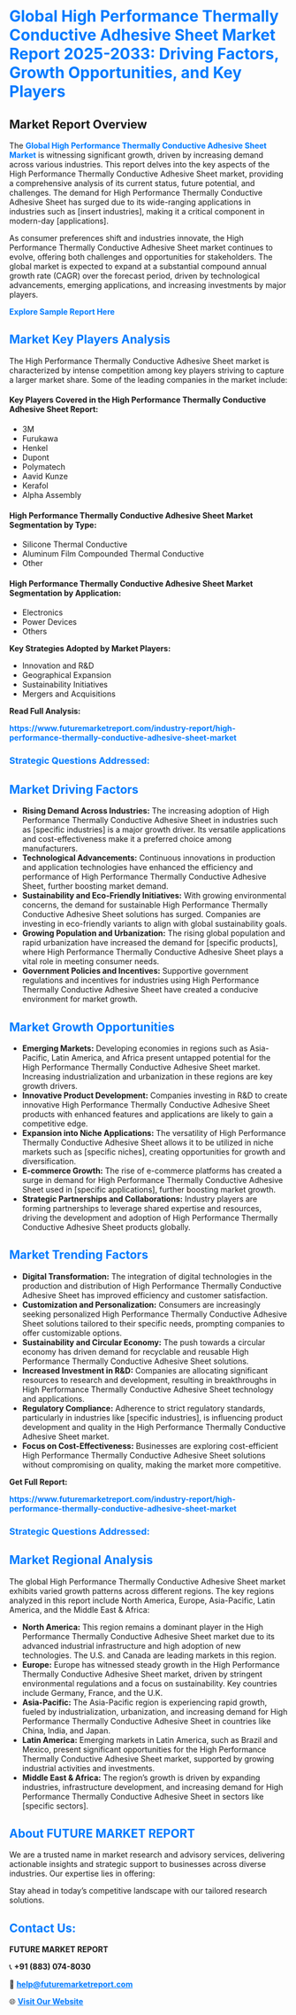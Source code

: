 <h1 style="color: #007BFF;">Global High Performance Thermally Conductive Adhesive Sheet Market Report 2025-2033: Driving Factors, Growth Opportunities, and Key Players</h1>

<section id="overview">
<h2>Market Report Overview</h2>
<p>The <a href="https://www.futuremarketreport.com/industry-report/high-performance-thermally-conductive-adhesive-sheet-market" style="color: #007BFF; text-decoration: none;"><strong>Global High Performance Thermally Conductive Adhesive Sheet Market</strong></a> is witnessing significant growth, driven by increasing demand across various industries. This report delves into the key aspects of the High Performance Thermally Conductive Adhesive Sheet market, providing a comprehensive analysis of its current status, future potential, and challenges. The demand for High Performance Thermally Conductive Adhesive Sheet has surged due to its wide-ranging applications in industries such as [insert industries], making it a critical component in modern-day [applications].</p>
<p>As consumer preferences shift and industries innovate, the High Performance Thermally Conductive Adhesive Sheet market continues to evolve, offering both challenges and opportunities for stakeholders. The global market is expected to expand at a substantial compound annual growth rate (CAGR) over the forecast period, driven by technological advancements, emerging applications, and increasing investments by major players.</p>
</section>

<section id="overview">
<p><a href="https://www.futuremarketreport.com/request-sample/reportId=29945" style="color: #007BFF; text-decoration: none;"><strong>Explore Sample Report Here</strong></a></p>
</section>

<section id="key-players">
<h2 style="color: #007BFF;">Market Key Players Analysis</h2>
<p>The High Performance Thermally Conductive Adhesive Sheet market is characterized by intense competition among key players striving to capture a larger market share. Some of the leading companies in the market include:</p>
<h4>Key Players Covered in the High Performance Thermally Conductive Adhesive Sheet Report:</h4>
<ul><li>3M</li><li>Furukawa</li><li>Henkel</li><li>Dupont</li><li>Polymatech</li><li>Aavid Kunze</li><li>Kerafol</li><li>Alpha Assembly</li></ul>
<h4>High Performance Thermally Conductive Adhesive Sheet Market Segmentation by Type:</h4>
<ul><li>Silicone Thermal Conductive</li><li>Aluminum Film Compounded Thermal Conductive</li><li>Other</li></ul>

<h4>High Performance Thermally Conductive Adhesive Sheet Market Segmentation by Application:</h4>
<ul><li>Electronics</li><li>Power Devices</li><li>Others</li></ul>
<p><strong>Key Strategies Adopted by Market Players:</strong></p>
<ul>
<li>Innovation and R&D</li>
<li>Geographical Expansion</li>
<li>Sustainability Initiatives</li>
<li>Mergers and Acquisitions</li>
</ul>
</section>

<section>
<p><strong>Read Full Analysis: </strong></p><a href="https://www.futuremarketreport.com/industry-report/high-performance-thermally-conductive-adhesive-sheet-market" style="color: #007BFF; text-decoration: none;"><strong>https://www.futuremarketreport.com/industry-report/high-performance-thermally-conductive-adhesive-sheet-market</strong></a>
<h3 style="color: #007BFF;">Strategic Questions Addressed:</h3>
</section>

<section id="driving-factors">
<h2 style="color: #007BFF;">Market Driving Factors</h2>
<ul>
<li><strong>Rising Demand Across Industries:</strong> The increasing adoption of High Performance Thermally Conductive Adhesive Sheet in industries such as [specific industries] is a major growth driver. Its versatile applications and cost-effectiveness make it a preferred choice among manufacturers.</li>
<li><strong>Technological Advancements:</strong> Continuous innovations in production and application technologies have enhanced the efficiency and performance of High Performance Thermally Conductive Adhesive Sheet, further boosting market demand.</li>
<li><strong>Sustainability and Eco-Friendly Initiatives:</strong> With growing environmental concerns, the demand for sustainable High Performance Thermally Conductive Adhesive Sheet solutions has surged. Companies are investing in eco-friendly variants to align with global sustainability goals.</li>
<li><strong>Growing Population and Urbanization:</strong> The rising global population and rapid urbanization have increased the demand for [specific products], where High Performance Thermally Conductive Adhesive Sheet plays a vital role in meeting consumer needs.</li>
<li><strong>Government Policies and Incentives:</strong> Supportive government regulations and incentives for industries using High Performance Thermally Conductive Adhesive Sheet have created a conducive environment for market growth.</li>
</ul>
</section>

<section id="growth-opportunities">
<h2 style="color: #007BFF;">Market Growth Opportunities</h2>
<ul>
<li><strong>Emerging Markets:</strong> Developing economies in regions such as Asia-Pacific, Latin America, and Africa present untapped potential for the High Performance Thermally Conductive Adhesive Sheet market. Increasing industrialization and urbanization in these regions are key growth drivers.</li>
<li><strong>Innovative Product Development:</strong> Companies investing in R&D to create innovative High Performance Thermally Conductive Adhesive Sheet products with enhanced features and applications are likely to gain a competitive edge.</li>
<li><strong>Expansion into Niche Applications:</strong> The versatility of High Performance Thermally Conductive Adhesive Sheet allows it to be utilized in niche markets such as [specific niches], creating opportunities for growth and diversification.</li>
<li><strong>E-commerce Growth:</strong> The rise of e-commerce platforms has created a surge in demand for High Performance Thermally Conductive Adhesive Sheet used in [specific applications], further boosting market growth.</li>
<li><strong>Strategic Partnerships and Collaborations:</strong> Industry players are forming partnerships to leverage shared expertise and resources, driving the development and adoption of High Performance Thermally Conductive Adhesive Sheet products globally.</li>
</ul>
</section>

<section id="trending-factors">
<h2 style="color: #007BFF;">Market Trending Factors</h2>
<ul>
<li><strong>Digital Transformation:</strong> The integration of digital technologies in the production and distribution of High Performance Thermally Conductive Adhesive Sheet has improved efficiency and customer satisfaction.</li>
<li><strong>Customization and Personalization:</strong> Consumers are increasingly seeking personalized High Performance Thermally Conductive Adhesive Sheet solutions tailored to their specific needs, prompting companies to offer customizable options.</li>
<li><strong>Sustainability and Circular Economy:</strong> The push towards a circular economy has driven demand for recyclable and reusable High Performance Thermally Conductive Adhesive Sheet solutions.</li>
<li><strong>Increased Investment in R&D:</strong> Companies are allocating significant resources to research and development, resulting in breakthroughs in High Performance Thermally Conductive Adhesive Sheet technology and applications.</li>
<li><strong>Regulatory Compliance:</strong> Adherence to strict regulatory standards, particularly in industries like [specific industries], is influencing product development and quality in the High Performance Thermally Conductive Adhesive Sheet market.</li>
<li><strong>Focus on Cost-Effectiveness:</strong> Businesses are exploring cost-efficient High Performance Thermally Conductive Adhesive Sheet solutions without compromising on quality, making the market more competitive.</li>
</ul>
</section>

<section>
<p><strong>Get Full Report: </strong></p><a href="https://www.futuremarketreport.com/industry-report/high-performance-thermally-conductive-adhesive-sheet-market" style="color: #007BFF; text-decoration: none;"><strong>https://www.futuremarketreport.com/industry-report/high-performance-thermally-conductive-adhesive-sheet-market</strong></a>
<h3 style="color: #007BFF;">Strategic Questions Addressed:</h3>
</section>


<section id="regional-analysis">
<h2 style="color: #007BFF;">Market Regional Analysis</h2>
<p>The global High Performance Thermally Conductive Adhesive Sheet market exhibits varied growth patterns across different regions. The key regions analyzed in this report include North America, Europe, Asia-Pacific, Latin America, and the Middle East & Africa:</p>
<ul>
<li><strong>North America:</strong> This region remains a dominant player in the High Performance Thermally Conductive Adhesive Sheet market due to its advanced industrial infrastructure and high adoption of new technologies. The U.S. and Canada are leading markets in this region.</li>
<li><strong>Europe:</strong> Europe has witnessed steady growth in the High Performance Thermally Conductive Adhesive Sheet market, driven by stringent environmental regulations and a focus on sustainability. Key countries include Germany, France, and the U.K.</li>
<li><strong>Asia-Pacific:</strong> The Asia-Pacific region is experiencing rapid growth, fueled by industrialization, urbanization, and increasing demand for High Performance Thermally Conductive Adhesive Sheet in countries like China, India, and Japan.</li>
<li><strong>Latin America:</strong> Emerging markets in Latin America, such as Brazil and Mexico, present significant opportunities for the High Performance Thermally Conductive Adhesive Sheet market, supported by growing industrial activities and investments.</li>
<li><strong>Middle East & Africa:</strong> The region’s growth is driven by expanding industries, infrastructure development, and increasing demand for High Performance Thermally Conductive Adhesive Sheet in sectors like [specific sectors].</li>
</ul>
</section>

<footer>
<h2 style="color: #007BFF;">About FUTURE MARKET REPORT</h2>
<p>We are a trusted name in market research and advisory services, delivering actionable insights and strategic support to businesses across diverse industries. Our expertise lies in offering:</p>

<p>Stay ahead in today’s competitive landscape with our tailored research solutions.</p>

<h2 style="color: #007BFF;">Contact Us:</h2>
<p><strong>FUTURE MARKET REPORT</strong></p>
<p>📞 <strong>+91 (883) 074-8030</strong></p>
<p>📧 <strong><a href="mailto:help@futuremarketreport.com" style="color: #007BFF;">help@futuremarketreport.com</a></strong></p>
<p>🌐 <strong><a href="https://www.futuremarketreport.com/" style="color: #007BFF;">Visit Our Website</a></strong></p>
</footer>